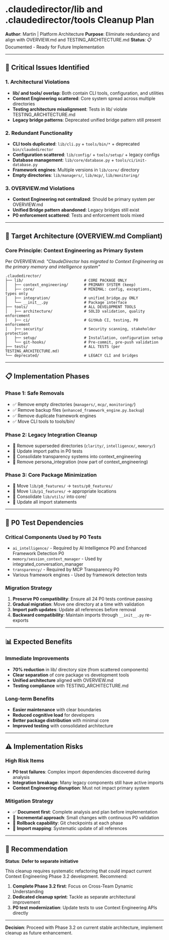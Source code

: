# .claudedirector/lib and .claudedirector/tools Cleanup Plan

**Author**: Martin | Platform Architecture
**Purpose**: Eliminate redundancy and align with OVERVIEW.md and TESTING_ARCHITECTURE.md
**Status**: 📋 Documented - Ready for Future Implementation

---

## 🚨 **Critical Issues Identified**

### **1. Architectural Violations**
- **lib/ and tools/ overlap**: Both contain CLI tools, configuration, and utilities
- **Context Engineering scattered**: Core system spread across multiple directories
- **Testing architecture misalignment**: Tests in lib/ violate TESTING_ARCHITECTURE.md
- **Legacy bridge patterns**: Deprecated unified bridge pattern still present

### **2. Redundant Functionality**
- **CLI tools duplicated**: `lib/cli.py` + `tools/bin/*` + deprecated `bin/claudedirector`
- **Configuration scattered**: `lib/config/` + `tools/setup/` + legacy configs
- **Database management**: `lib/core/database.py` + `tools/ci/init-database.py`
- **Framework engines**: Multiple versions in `lib/core/` directory
- **Empty directories**: `lib/managers/`, `lib/mcp/`, `lib/monitoring/`

### **3. OVERVIEW.md Violations**
- **Context Engineering not centralized**: Should be primary system per OVERVIEW.md
- **Unified Bridge pattern abandoned**: Legacy bridges still exist
- **P0 enforcement scattered**: Tests and enforcement tools mixed

---

## 🎯 **Target Architecture (OVERVIEW.md Compliant)**

### **Core Principle**: Context Engineering as Primary System
Per OVERVIEW.md: *"ClaudeDirector has migrated to Context Engineering as the primary memory and intelligence system"*

```
.claudedirector/
├── lib/                           # CORE PACKAGE ONLY
│   ├── context_engineering/       # PRIMARY SYSTEM (keep)
│   ├── core/                      # MINIMAL: config, exceptions, types only
│   ├── integration/               # unified_bridge.py ONLY
│   └── __init__.py                # Package interface
├── tools/                         # ALL DEVELOPMENT TOOLS
│   ├── architecture/              # SOLID validation, quality enforcement
│   ├── ci/                        # GitHub CI, testing, P0 enforcement
│   ├── security/                  # Security scanning, stakeholder protection
│   ├── setup/                     # Installation, configuration setup
│   └── git-hooks/                 # Pre-commit, pre-push validation
├── tests/                         # ALL TESTS (per TESTING_ARCHITECTURE.md)
└── deprecated/                    # LEGACY CLI and bridges
```

---

## 📋 **Implementation Phases**

### **Phase 1: Safe Removals**
- ✅ Remove empty directories (`managers/`, `mcp/`, `monitoring/`)
- ✅ Remove backup files (`enhanced_framework_engine.py.backup`)
- ✅ Remove duplicate framework engines
- ✅ Move CLI tools to tools/bin/

### **Phase 2: Legacy Integration Cleanup**
- 🔄 Remove superseded directories (`clarity/`, `intelligence/`, `memory/`)
- 🔄 Update import paths in P0 tests
- 🔄 Consolidate transparency systems into context_engineering
- 🔄 Remove persona_integration (now part of context_engineering)

### **Phase 3: Core Package Minimization**
- 🔄 Move `lib/p0_features/` → `tests/p0_features/`
- 🔄 Move `lib/p1_features/` → appropriate locations
- 🔄 Consolidate `lib/utils/` into core/
- 🔄 Update all import statements

---

## 🧪 **P0 Test Dependencies**

### **Critical Components Used by P0 Tests**
- `ai_intelligence/` - Required by AI Intelligence P0 and Enhanced Framework Detection P0
- `memory/session_context_manager` - Used by integrated_conversation_manager
- `transparency/` - Required by MCP Transparency P0
- Various framework engines - Used by framework detection tests

### **Migration Strategy**
1. **Preserve P0 compatibility**: Ensure all 24 P0 tests continue passing
2. **Gradual migration**: Move one directory at a time with validation
3. **Import path updates**: Update all references before removal
4. **Backward compatibility**: Maintain imports through `__init__.py` re-exports

---

## 📊 **Expected Benefits**

### **Immediate Improvements**
- **70% reduction** in lib/ directory size (from scattered components)
- **Clear separation** of core package vs development tools
- **Unified architecture** aligned with OVERVIEW.md
- **Testing compliance** with TESTING_ARCHITECTURE.md

### **Long-term Benefits**
- **Easier maintenance** with clear boundaries
- **Reduced cognitive load** for developers
- **Better package distribution** with minimal core
- **Improved testing** with consolidated architecture

---

## ⚠️ **Implementation Risks**

### **High Risk Items**
- **P0 test failures**: Complex import dependencies discovered during analysis
- **Integration breakage**: Many legacy components still have active imports
- **Context Engineering disruption**: Must not impact primary system

### **Mitigation Strategy**
- ✅ **Document first**: Complete analysis and plan before implementation
- 🔄 **Incremental approach**: Small changes with continuous P0 validation
- 🔄 **Rollback capability**: Git checkpoints at each phase
- 🔄 **Import mapping**: Systematic update of all references

---

## 🚀 **Recommendation**

**Status**: **Defer to separate initiative**

This cleanup requires systematic refactoring that could impact current Context Engineering Phase 3.2 development. Recommend:

1. **Complete Phase 3.2 first**: Focus on Cross-Team Dynamic Understanding
2. **Dedicated cleanup sprint**: Tackle as separate architectural improvement
3. **P0 test modernization**: Update tests to use Context Engineering APIs directly

---

**Decision**: Proceed with Phase 3.2 on current stable architecture, implement cleanup as future enhancement.

